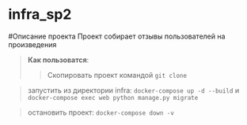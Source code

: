 # infra_sp2
#Описание проекта
Проект собирает отзывы пользователей на произведения

>**Как пользоватся**:
>>Скопировать проект командой `git clone`

>запустить из директории infra: `docker-compose up -d --build` и
> `docker-compose exec web python manage.py migrate`

> остановить проект: `docker-compose down -v`